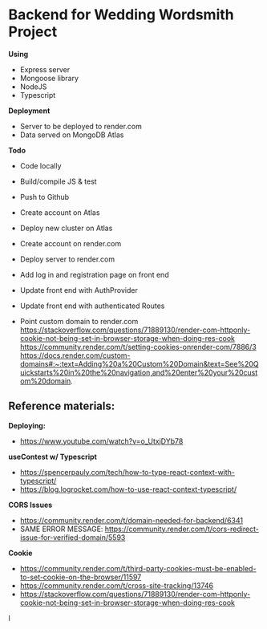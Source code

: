 # Backend for Wedding Wordsmith Project

**Using**
* Express server
* Mongoose library
* NodeJS
* Typescript

**Deployment**
* Server to be deployed to render.com
* Data served on MongoDB Atlas

**Todo**
* Code locally
* Build/compile JS & test
* Push to Github
* Create account on Atlas
* Deploy new cluster on Atlas
* Create account on render.com
* Deploy server to render.com

* Add log in and registration page on front end
* Update front end with AuthProvider
* Update front end with authenticated Routes

* Point custom domain to render.com
https://stackoverflow.com/questions/71889130/render-com-httponly-cookie-not-being-set-in-browser-storage-when-doing-res-cook
https://community.render.com/t/setting-cookies-onrender-com/7886/3
https://docs.render.com/custom-domains#:~:text=Adding%20a%20Custom%20Domain&text=See%20Quickstarts%20in%20the%20navigation,and%20enter%20your%20custom%20domain.

## Reference materials:
**Deploying:**
* https://www.youtube.com/watch?v=o_UtxjDYb78

**useContest w/ Typescript**
* https://spencerpauly.com/tech/how-to-type-react-context-with-typescript/
* https://blog.logrocket.com/how-to-use-react-context-typescript/

**CORS Issues**
* https://community.render.com/t/domain-needed-for-backend/6341
* SAME ERROR MESSAGE: https://community.render.com/t/cors-redirect-issue-for-verified-domain/5593

**Cookie**
* https://community.render.com/t/third-party-cookies-must-be-enabled-to-set-cookie-on-the-browser/11597
* https://community.render.com/t/cross-site-tracking/13746
* https://stackoverflow.com/questions/71889130/render-com-httponly-cookie-not-being-set-in-browser-storage-when-doing-res-cook

l
